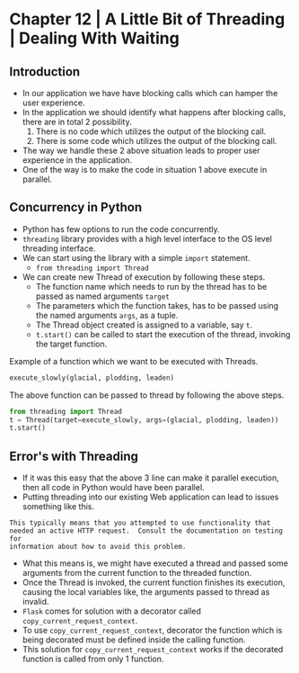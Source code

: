# Chapter 12 | A Little Bit of Threading | Dealing With Waiting #

## Introduction ##

* In our application we have have blocking calls which can hamper the user experience.
* In the application we should identify what happens after blocking calls, there are in total 2 possibility.
    1.  There is no code which utilizes the output of the blocking call.
    2. There is some code which utilizes the output of the blocking call.
* The way we handle these 2 above situation leads to proper user experience in the application.
* One of the way is to make the code in situation 1 above execute in parallel.


## Concurrency in Python ##
* Python has few options to run the code concurrently.
* `threading` library provides with a high level interface to the OS level threading interface.
* We can start using the library with a simple `import` statement.
    - `from threading import Thread`
* We can create new Thread of execution by following these steps.
    - The function name which needs to run by the thread has to be passed as named arguments `target`
    - The parameters which the function takes, has to be passed using the named arguments `args`, as a tuple.
    - The Thread object created is assigned to a variable, say `t`.
    - `t.start()` can be called to start the execution of the thread, invoking the target function.

Example of a function which we want to be executed with Threads.

````python
execute_slowly(glacial, plodding, leaden)
````

The above function can be passed to thread by following the above steps.

````python
from threading import Thread
t = Thread(target=execute_slowly, args=(glacial, plodding, leaden))
t.start()
````


## Error's with Threading ##
* If it was this easy that the above 3 line can make it parallel execution, then all code in Python would have been parallel.
* Putting threading into our existing Web application can lead to issues something like this.

````
This typically means that you attempted to use functionality that needed an active HTTP request.  Consult the documentation on testing for
information about how to avoid this problem.
````
* What this means is, we might have executed a thread and passed some arguments from the current function to the threaded function.
* Once the Thread is invoked, the current function finishes its execution, causing the local variables like, the arguments passed to thread as invalid.
* `Flask` comes for solution with a decorator called `copy_current_request_context`.
* To use `copy_current_request_context`, decorator the function which is being decorated must be defined inside the calling function.
* This solution for `copy_current_request_context` works if the decorated function is called from only 1 function.











